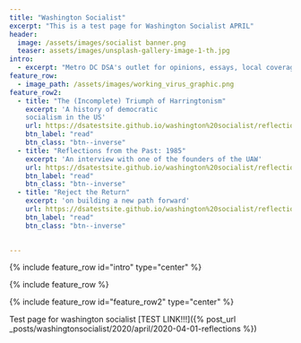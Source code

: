 ```yaml
---
title: "Washington Socialist"
excerpt: "This is a test page for Washington Socialist APRIL"
header:
  image: /assets/images/socialist banner.png
  teaser: assets/images/unsplash-gallery-image-1-th.jpg
intro:
  - excerpt: "Metro DC DSA's outlet for opinions, essays, local coverage, and analysis."
feature_row:
  - image_path: /assets/images/working_virus_graphic.png
feature_row2:
  - title: "The (Incomplete) Triumph of Harringtonism"
    excerpt: 'A history of democratic 
    socialism in the US'
    url: https://dsatestsite.github.io/washington%20socialist/reflections/
    btn_label: "read"
    btn_class: "btn--inverse"
  - title: "Reflections from the Past: 1985"
    excerpt: 'An interview with one of the founders of the UAW' 
    url: https://dsatestsite.github.io/washington%20socialist/reflections/
    btn_label: "read"
    btn_class: "btn--inverse"
  - title: "Reject the Return"
    excerpt: 'on building a new path forward' 
    url: https://dsatestsite.github.io/washington%20socialist/reflections/
    btn_label: "read"
    btn_class: "btn--inverse" 
    

---
```

{% include feature_row id="intro" type="center" %}

{% include feature_row %}

{% include feature_row id="feature_row2" type="center" %}

Test page for washington socialist [TEST LINK!!!]({% post_url _posts/washingtonsocialist/2020/april/2020-04-01-reflections %})
